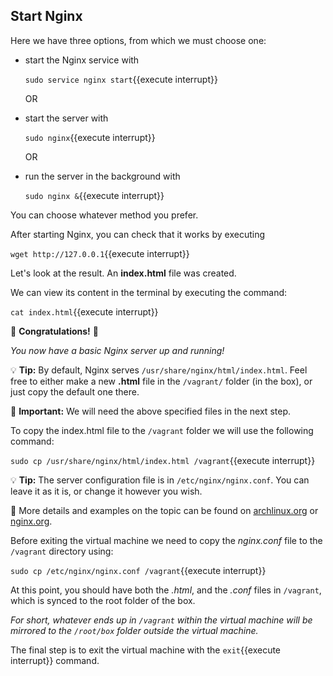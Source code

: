 
## Start Nginx
  Here we have three options, from which we must choose one:
   - start the Nginx service with
   
       `sudo service nginx start`{{execute interrupt}}
          
       OR
       
       
   - start the server with
   
       `sudo nginx`{{execute interrupt}}
       
       OR
       
       
   - run the server in the background with
    
        `sudo nginx &`{{execute interrupt}}
        
  You can choose whatever method you prefer.
   
  After starting Nginx, you can check that it works by executing
  
   `wget http://127.0.0.1`{{execute interrupt}}
    
  Let's look at the result. An **index.html** file was created.
  
  We can view its content in the terminal by executing the command:
    
  `cat index.html`{{execute interrupt}}
  
🎉 **Congratulations!** 🎉

   *You now have a basic Nginx server up and running!*

💡 **Tip:** By default, Nginx serves `/usr/share/nginx/html/index.html`.
    Feel free to either make a new **.html** file in the `/vagrant/` folder (in the box), or just copy the default one there.

📍 **Important:** We will need the above specified files in the next step.
    
 To copy the index.html file to the `/vagrant` folder we will use the following command:
 
   `sudo cp /usr/share/nginx/html/index.html /vagrant`{{execute interrupt}}
   
💡 **Tip:** The server configuration file is in `/etc/nginx/nginx.conf`. You can leave it as it is, or change it however you wish. 

📍 More details and examples on the topic can be found on [archlinux.org](https://wiki.archlinux.org/index.php/nginx) or [nginx.org](https://wiki.nginx.org/Configuration).

Before exiting the virtual machine we need to copy the *nginx.conf* file to the `/vagrant` directory using:
   
   `sudo cp /etc/nginx/nginx.conf /vagrant`{{execute interrupt}}

At this point, you should have both the *.html*, and the *.conf* files in `/vagrant`, which is synced to the root folder of the box.

*For short, whatever ends up in `/vagrant` within the virtual machine will be mirrored to the `/root/box` folder outside the virtual machine.*

 The final step is to exit the virtual machine with the `exit`{{execute interrupt}} command.